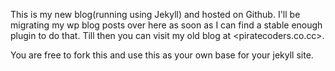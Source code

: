 This is my new blog(running using Jekyll) and hosted on Github. I'll be migrating my wp blog posts over here as soon as I can find a stable enough plugin to do that. Till then you can visit my old blog at <piratecoders.co.cc>. 

You are free to fork this and use this as your own base for your jekyll site.


